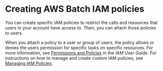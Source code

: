 # Creating AWS Batch IAM policies<a name="batch_IAM_user_policies"></a>

You can create specific IAM policies to restrict the calls and resources that users in your account have access to\. Then, you can attach those policies to users\.

When you attach a policy to a user or group of users, the policy allows or denies the users permission for specific tasks on specific resources\. For more information, see [Permissions and Policies](https://docs.aws.amazon.com/IAM/latest/UserGuide/PermissionsAndPolicies.html) in the *IAM User Guide*\. For instructions on how to manage and create custom IAM policies, see [Managing IAM Policies](https://docs.aws.amazon.com/IAM/latest/UserGuide/ManagingPolicies.html)\.